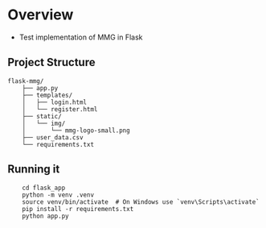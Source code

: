 # Overview

- Test implementation of MMG in Flask

## Project Structure

```
flask-mmg/
    ├── app.py
    ├── templates/
    │   ├── login.html
    │   └── register.html
    ├── static/
    │   └── img/
    │       └── mmg-logo-small.png
    ├── user_data.csv
    └── requirements.txt
```

## Running it

```
    cd flask_app
    python -m venv .venv
    source venv/bin/activate  # On Windows use `venv\Scripts\activate`
    pip install -r requirements.txt
    python app.py
```
